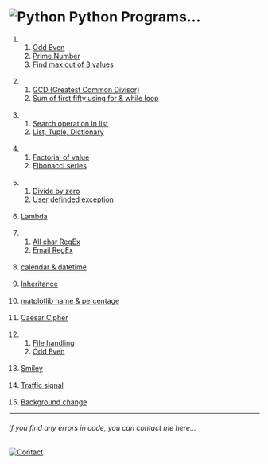  # ![Python](https://skillicons.dev/icons?i=python) Python Programs...

1.  1. [Odd Even](01/1.1-odd-even.py)
    1. [Prime Number](01/1.2-prime-number.py)
    1. [Find max out of 3 values](01/1.3-find-max-3.py)
<br><br>
1.  1. [GCD (Greatest Common Divisor)](02/2.1-GCD.py)
    1. [Sum of first fifty using for & while loop](02/2.2-sum-50.py)
<br><br>
1.  1. [Search operation in list](03/3.1-search.py)
    1. [List, Tuple, Dictionary](03/3.2-list-dictionary-tuple.py)
<br><br>
1.  1. [Factorial of value](04/4.1-factorial.py)
    1. [Fibonacci series](04/4.2-fibonacci.py)
<br><br>
1.  1. [Divide by zero](./05/5.1-divide-by-zero.py)
    1. [User definded exception](./05/5.2-user-define-exception.py)
<br><br>
1.  [Lambda](./06/lambda.py)
<br><br>
1.  1. [All char RegEx](./07/7.1-regex_all_char.py)
    1. [Email RegEx](./07/7.2-email.py)
<br><br>
1.  [calendar & datetime](./08/calendar-datetime.py)
<br><br>
1.  [Inheritance](./09/inheritance.py)
<br><br>
1.  [matplotlib name & percentage](./10/.md)
<br><br>
1.  [Caesar Cipher](./11/caesar-cipher-main.py)
<br><br>
1.  1. [File handling](12/12.1/)
    1. [Odd Even](12/12.2/)
<br><br>
1.  [Smiley](./13/.md)
<br><br>
1.  [Traffic signal](./14/.md)
<br><br>
1.  [Background change](./15/.md)
---

###### _if you find any errors in code, you can contact me here..._
[![Contact](https://img.shields.io/badge/Instagram-2d2f2e?style=for-the-badge&logo=instagram)](https://instagram.com/jay__s__p)